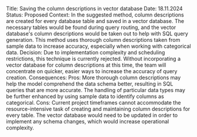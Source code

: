 Title: Saving the column descriptions in vector database
Date: 18.11.2024
Status: Proposed
Context:
In the suggested method, column descriptions are created for every database table and saved in a vector database. The necessary tables would be found during query routing, and the vector database's column descriptions would be taken out to help with SQL query generation. This method uses thorough column descriptions taken from sample data to increase accuracy, especially when working with categorical data.
Decision:
Due to implementation complexity and scheduling restrictions, this technique is currently rejected. Without incorporating a vector database for column descriptions at this time, the team will concentrate on quicker, easier ways to increase the accuracy of query creation.
Consequences:
Pros:
More thorough column descriptions may help the model comprehend the data schema better, resulting in SQL queries that are more accurate.
The handling of particular data types may be further enhanced by using sample data to identify columns as categorical.
Cons:
Current project timeframes cannot accommodate the resource-intensive task of creating and maintaining column descriptions for every table.
The vector database would need to be updated in order to implement any schema changes, which would increase operational complexity.
